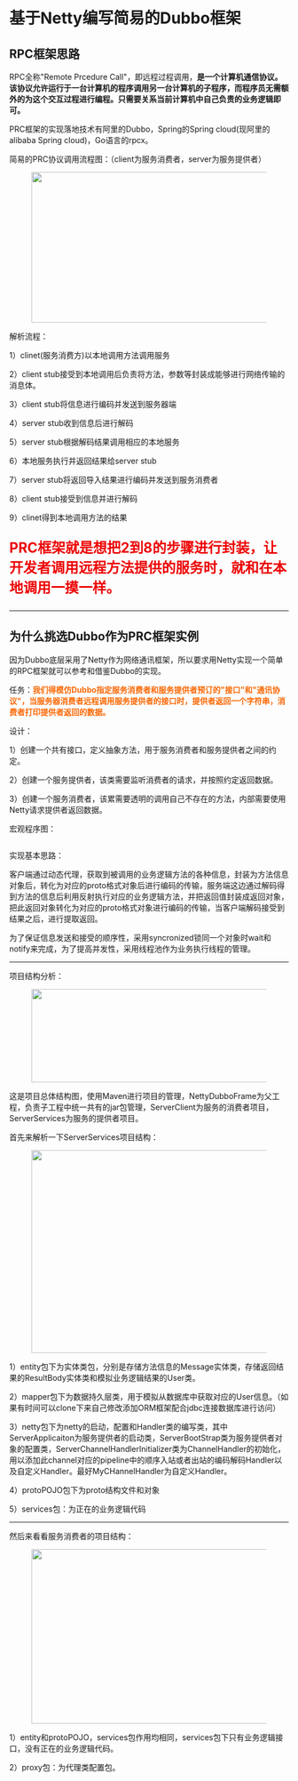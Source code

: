 # 基于Netty编写简易的Dubbo框架
<!-- wp:heading -->
<h2 id="rpc框架思路">RPC框架思路</h2>
<!-- /wp:heading -->

<!-- wp:paragraph {"textColor":"black"} -->
<p class="has-black-color has-text-color">RPC全称"Remote Prcedure Call"，即远程过程调用，<strong>是一个计算机通信协议。该协议允许运行于一台计算机的程序调用另一台计算机的子程序，而程序员无需额外的为这个交互过程进行编程。只需要关系当前计算机中自己负责的业务逻辑即可。</strong></p>
<!-- /wp:paragraph -->

<!-- wp:paragraph {"textColor":"black"} -->
<p class="has-black-color has-text-color">PRC框架的实现落地技术有阿里的Dubbo，Spring的Spring cloud(现阿里的alibaba Spring cloud)，Go语言的rpcx。</p>
<!-- /wp:paragraph -->

<!-- wp:paragraph {"textColor":"black"} -->
<p class="has-black-color has-text-color">简易的PRC协议调用流程图：（client为服务消费者，server为服务提供者）</p>
<!-- /wp:paragraph -->

<!-- wp:image {"id":1936,"width":451,"height":271,"sizeSlug":"full","linkDestination":"none"} -->
<figure class="wp-block-image size-full is-resized"><img src="http://www.studylove.cn:8000/wp-content/uploads/2021/12/截屏2021-12-06-09.54.25.png" alt="" class="wp-image-1936" width="451" height="271"/></figure>
<!-- /wp:image -->

<!-- wp:paragraph -->
<p>解析流程：</p>
<!-- /wp:paragraph -->

<!-- wp:paragraph {"textColor":"black"} -->
<p class="has-black-color has-text-color">1）clinet(服务消费方)以本地调用方法调用服务</p>
<!-- /wp:paragraph -->

<!-- wp:paragraph {"textColor":"black"} -->
<p class="has-black-color has-text-color">2）client stub接受到本地调用后负责将方法，参数等封装成能够进行网络传输的消息体。</p>
<!-- /wp:paragraph -->

<!-- wp:paragraph {"textColor":"black"} -->
<p class="has-black-color has-text-color">3）client stub将信息进行编码并发送到服务器端</p>
<!-- /wp:paragraph -->

<!-- wp:paragraph {"textColor":"black"} -->
<p class="has-black-color has-text-color">4）server stub收到信息后进行解码</p>
<!-- /wp:paragraph -->

<!-- wp:paragraph {"textColor":"black"} -->
<p class="has-black-color has-text-color">5）server stub根据解码结果调用相应的本地服务</p>
<!-- /wp:paragraph -->

<!-- wp:paragraph {"textColor":"black"} -->
<p class="has-black-color has-text-color">6）本地服务执行并返回结果给server stub</p>
<!-- /wp:paragraph -->

<!-- wp:paragraph {"textColor":"black"} -->
<p class="has-black-color has-text-color">7）server stub将返回导入结果进行编码并发送到服务消费者</p>
<!-- /wp:paragraph -->

<!-- wp:paragraph {"textColor":"black"} -->
<p class="has-black-color has-text-color">8）client stub接受到信息并进行解码</p>
<!-- /wp:paragraph -->

<!-- wp:paragraph {"textColor":"black"} -->
<p class="has-black-color has-text-color">9）clinet得到本地调用方法的结果</p>
<!-- /wp:paragraph -->

<!-- wp:paragraph {"style":{"typography":{"fontSize":"25px"}}} -->
<p style="font-size:25px"><strong><span style="color:#ed0404" class="has-inline-color">PRC框架就是想把2到8的步骤进行封装，让开发者调用远程方法提供的服务时，就和在本地调用一摸一样。</span></strong></p>
<!-- /wp:paragraph -->

<!-- wp:separator {"color":"background_color","className":"is-style-wide"} -->
<hr class="wp-block-separator has-text-color has-background has-background-color-background-color has-background-color-color is-style-wide"/>
<!-- /wp:separator -->

<!-- wp:heading -->
<h2 id="为什么挑选dubbo作为prc框架实例">为什么挑选Dubbo作为PRC框架实例</h2>
<!-- /wp:heading -->

<!-- wp:paragraph -->
<p>因为Dubbo底层采用了Netty作为网络通讯框架，所以要求用Netty实现一个简单的RPC框架就可以参考和借鉴Dubbo的实现。</p>
<!-- /wp:paragraph -->

<!-- wp:paragraph -->
<p>任务：<strong><span style="color:#fa6600" class="has-inline-color">我们得模仿Dubbo指定服务消费者和服务提供者预订的"接口"和"通讯协议"，当服务器消费者远程调用服务提供者的接口时，提供者返回一个字符串，消费者打印提供者返回的数据。</span></strong></p>
<!-- /wp:paragraph -->

<!-- wp:paragraph {"textColor":"black"} -->
<p class="has-black-color has-text-color">设计：</p>
<!-- /wp:paragraph -->

<!-- wp:paragraph {"textColor":"black"} -->
<p class="has-black-color has-text-color">1）创建一个共有接口，定义抽象方法，用于服务消费者和服务提供者之间的约定。</p>
<!-- /wp:paragraph -->

<!-- wp:paragraph {"textColor":"black"} -->
<p class="has-black-color has-text-color">2）创建一个服务提供者，该类需要监听消费者的请求，并按照约定返回数据。</p>
<!-- /wp:paragraph -->

<!-- wp:paragraph {"textColor":"black"} -->
<p class="has-black-color has-text-color">3）创建一个服务消费者，该累需要透明的调用自己不存在的方法，内部需要使用Netty请求提供者返回数据。</p>
<!-- /wp:paragraph -->

<!-- wp:paragraph {"textColor":"black"} -->
<p class="has-black-color has-text-color">宏观程序图：</p>
<!-- /wp:paragraph -->

<!-- wp:image {"id":1937,"sizeSlug":"large","linkDestination":"none"} -->
<figure class="wp-block-image size-large"><img src="http://www.studylove.cn:8000/wp-content/uploads/2021/12/截屏2021-12-06-09.55.21-1024x514.png" alt="" class="wp-image-1937"/></figure>
<!-- /wp:image -->

<!-- wp:paragraph {"textColor":"black"} -->
<p class="has-black-color has-text-color">实现基本思路：</p>
<!-- /wp:paragraph -->

<!-- wp:paragraph {"textColor":"black"} -->
<p class="has-black-color has-text-color">客户端通过动态代理，获取到被调用的业务逻辑方法的各种信息，封装为方法信息对象后，转化为对应的proto格式对象后进行编码的传输，服务端这边通过解码得到方法的信息后利用反射执行对应的业务逻辑方法，并把返回值封装成返回对象，把此返回对象转化为对应的proto格式对象进行编码的传输，当客户端解码接受到结果之后，进行提取返回。</p>
<!-- /wp:paragraph -->

<!-- wp:paragraph {"textColor":"black"} -->
<p class="has-black-color has-text-color">为了保证信息发送和接受的顺序性，采用syncronized锁同一个对象时wait和notify来完成，为了提高并发性，采用线程池作为业务执行线程的管理。</p>
<!-- /wp:paragraph -->

<!-- wp:separator {"color":"background_color","className":"is-style-wide"} -->
<hr class="wp-block-separator has-text-color has-background has-background-color-background-color has-background-color-color is-style-wide"/>
<!-- /wp:separator -->

<!-- wp:paragraph -->
<p>项目结构分析：</p>
<!-- /wp:paragraph -->

<!-- wp:image {"id":1938,"width":426,"height":168,"sizeSlug":"full","linkDestination":"none"} -->
<figure class="wp-block-image size-full is-resized"><img src="http://www.studylove.cn:8000/wp-content/uploads/2021/12/截屏2021-12-06-09.55.48.png" alt="" class="wp-image-1938" width="426" height="168"/></figure>
<!-- /wp:image -->

<!-- wp:paragraph -->
<p>这是项目总体结构图，使用Maven进行项目的管理，NettyDubboFrame为父工程，负责子工程中统一共有的jar包管理，ServerClient为服务的消费者项目，ServerServices为服务的提供者项目。</p>
<!-- /wp:paragraph -->

<!-- wp:paragraph -->
<p>首先来解析一下ServerServices项目结构：</p>
<!-- /wp:paragraph -->

<!-- wp:image {"id":1939,"width":459,"height":365,"sizeSlug":"full","linkDestination":"none"} -->
<figure class="wp-block-image size-full is-resized"><img src="http://www.studylove.cn:8000/wp-content/uploads/2021/12/截屏2021-12-06-09.56.09.png" alt="" class="wp-image-1939" width="459" height="365"/></figure>
<!-- /wp:image -->

<!-- wp:paragraph {"textColor":"black"} -->
<p class="has-black-color has-text-color">1）entity包下为实体类包，分别是存储方法信息的Message实体类，存储返回结果的ResultBody实体类和模拟业务逻辑结果的User类。</p>
<!-- /wp:paragraph -->

<!-- wp:paragraph -->
<p>2）mapper包下为数据持久层类，用于模拟从数据库中获取对应的User信息。（如果有时间可以clone下来自己修改添加ORM框架配合jdbc连接数据库进行访问）</p>
<!-- /wp:paragraph -->

<!-- wp:paragraph {"textColor":"black"} -->
<p class="has-black-color has-text-color">3）netty包下为netty的启动，配置和Handler类的编写类，其中ServerApplicaiton为服务提供者的启动类，ServerBootStrap类为服务提供者对象的配置类，ServerChannelHandlerInitializer类为ChannelHandler的初始化，用以添加此channel对应的pipeline中的顺序入站或者出站的编码解码Handler以及自定义Handler。最好MyCHannelHandler为自定义Handler。</p>
<!-- /wp:paragraph -->

<!-- wp:paragraph {"textColor":"black"} -->
<p class="has-black-color has-text-color">4）protoPOJO包下为proto结构文件和对象</p>
<!-- /wp:paragraph -->

<!-- wp:paragraph {"textColor":"black"} -->
<p class="has-black-color has-text-color">5）services包：为正在的业务逻辑代码</p>
<!-- /wp:paragraph -->

<!-- wp:separator {"className":"is-style-default"} -->
<hr class="wp-block-separator is-style-default"/>
<!-- /wp:separator -->

<!-- wp:paragraph {"textColor":"black"} -->
<p class="has-black-color has-text-color">然后来看看服务消费者的项目结构：</p>
<!-- /wp:paragraph -->

<!-- wp:image {"id":1940,"width":428,"height":314,"sizeSlug":"full","linkDestination":"none"} -->
<figure class="wp-block-image size-full is-resized"><img src="http://www.studylove.cn:8000/wp-content/uploads/2021/12/截屏2021-12-06-09.56.35.png" alt="" class="wp-image-1940" width="428" height="314"/></figure>
<!-- /wp:image -->

<!-- wp:paragraph -->
<p>1）entity和protoPOJO，services包作用均相同，services包下只有业务逻辑接口，没有正在的业务逻辑代码。</p>
<!-- /wp:paragraph -->

<!-- wp:paragraph -->
<p>2）proxy包：为代理类配置包。</p>
<!-- /wp:paragraph -->
